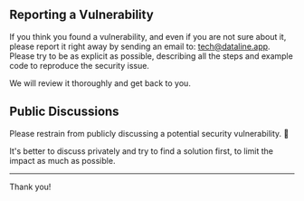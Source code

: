 ## Reporting a Vulnerability

If you think you found a vulnerability, and even if you are not sure about it, please report it right away by sending an email to: tech@dataline.app. Please try to be as explicit as possible, describing all the steps and example code to reproduce the security issue.

We will review it thoroughly and get back to you.

## Public Discussions

Please restrain from publicly discussing a potential security vulnerability. 🙊

It's better to discuss privately and try to find a solution first, to limit the impact as much as possible.

---

Thank you!
